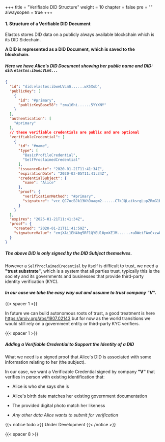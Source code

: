 
+++
title = "Verifiable DID Structure"
weight = 10
chapter = false
pre = ""
alwaysopen = true
+++

#### 1. Structure of a Verifiable DID Document

Elastos stores DID data on a publicly always available blockchain which is its DID Sidechain. 

**A DID is represented as a DID Document, which is saved to the blockchain.**

##### Here we have Alice's DID Document showing her public name and DID: `did:elastos:ibweLVLmG...` 

```json
{
  "id": "did:elastos:ibweLVLmG......wX5Xob",
  "publicKey": [
    {
      "id": "#primary",
      "publicKeyBase58": "zma16hi......5YYXNY"
    }
  ],
  "authentication": [
    "#primary"
  ],
  // these verifiable credentials are public and are optional
  "verifiableCredential": [
    {
      "id": "#name",
      "type": [
        "BasicProfileCredential",
        "SelfProclaimedCredential"
      ],
      "issuanceDate": "2020-01-21T11:41:34Z",
      "expirationDate": "2020-02-05T11:41:34Z",
      "credentialSubject": {
        "name": "Alice"
      },
      "proof": {
        "verificationMethod": "#primary",
        "signature": "vcc_QC7ocBJk13KhDuagm2......C7kJQLaiksrgLupZRmG1Bscgg"
      }
    }
  ],
  "expires": "2025-01-21T11:41:34Z",
  "proof": {
    "created": "2020-01-21T11:41:59Z",
    "signatureValue": "emjXAi1EH4bg5RF1QYEU10pmXEJM......raDWeiFAxGxzwUW_xUYhnVdi4rK_ug"
  }
}
```

##### The above DID is only signed by the DID Subject themselves.

However a `SelfProclaimedCredential` by itself is difficult to trust, we need a **"trust substrate"**, which is a 
system that all parties trust, typically this is the society and its governments and businesses that provide
third-party identity verification (KYC).

#### _In our case we take the easy way out and assume to trust company **"V"**._

{{< spacer 1 >}}

In future we can build autonomous roots of trust, a good treatment is here https://arxiv.org/abs/1907.02143 but for now
as the world transitions we would still rely on a government entity or third-party KYC verifiers.

{{< spacer 1 >}}

##### Adding a Verifiable Credential to Support the Identity of a DID

What we need is a signed proof that Alice's DID is associated with some information relating to her (the subject).

In our case, we want a Verificable Credential signed by company **"V"** that verifies in person with existing identification that:

- Alice is who she says she is

- Alice's birth date matches her existing government documentation

- The provided digital photo match her likeness
    
- *Any other data Alice wants to submit for verification*

{{< notice todo >}}
    Under Development
{{< /notice >}}
    
{{< spacer 8 >}}
